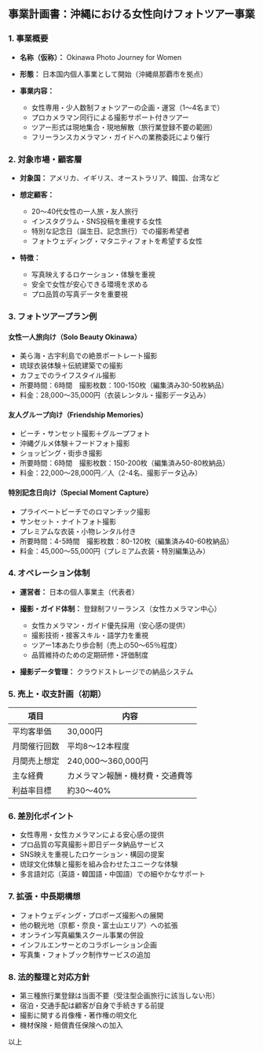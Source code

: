 ## 事業計画書：沖縄における女性向けフォトツアー事業

### 1. 事業概要

* **名称（仮称）：** Okinawa Photo Journey for Women
* **形態：** 日本国内個人事業として開始（沖縄県那覇市を拠点）
* **事業内容：**

  * 女性専用・少人数制フォトツアーの企画・運営（1〜4名まで）
  * プロカメラマン同行による撮影サポート付きツアー
  * ツアー形式は現地集合・現地解散（旅行業登録不要の範囲）
  * フリーランスカメラマン・ガイドへの業務委託により催行

### 2. 対象市場・顧客層

* **対象国：** アメリカ、イギリス、オーストラリア、韓国、台湾など
* **想定顧客：**

  * 20～40代女性の一人旅・友人旅行
  * インスタグラム・SNS投稿を重視する女性
  * 特別な記念日（誕生日、記念旅行）での撮影希望者
  * フォトウェディング・マタニティフォトを希望する女性
* **特徴：**

  * 写真映えするロケーション・体験を重視
  * 安全で女性が安心できる環境を求める
  * プロ品質の写真データを重要視

### 3. フォトツアープラン例

#### 女性一人旅向け（Solo Beauty Okinawa）

* 美ら海・古宇利島での絶景ポートレート撮影
* 琉球衣装体験＋伝統建築での撮影
* カフェでのライフスタイル撮影
* 所要時間：6時間　撮影枚数：100-150枚（編集済み30-50枚納品）
* 料金：28,000〜35,000円（衣装レンタル・撮影データ込み）

#### 友人グループ向け（Friendship Memories）

* ビーチ・サンセット撮影＋グループフォト
* 沖縄グルメ体験＋フードフォト撮影
* ショッピング・街歩き撮影
* 所要時間：6時間　撮影枚数：150-200枚（編集済み50-80枚納品）
* 料金：22,000〜28,000円／人（2-4名、撮影データ込み）

#### 特別記念日向け（Special Moment Capture）

* プライベートビーチでのロマンチック撮影
* サンセット・ナイトフォト撮影
* プレミアムな衣装・小物レンタル付き
* 所要時間：4-5時間　撮影枚数：80-120枚（編集済み40-60枚納品）
* 料金：45,000〜55,000円（プレミアム衣装・特別編集込み）

### 4. オペレーション体制

* **運営者：** 日本の個人事業主（代表者）
* **撮影・ガイド体制：** 登録制フリーランス（女性カメラマン中心）

  * 女性カメラマン・ガイド優先採用（安心感の提供）
  * 撮影技術・接客スキル・語学力を重視
  * ツアー1本あたり歩合制（売上の50〜65％程度）
  * 品質維持のための定期研修・評価制度
* **撮影データ管理：** クラウドストレージでの納品システム

### 5. 売上・収支計画（初期）

| 項目     | 内容               |
| ------ | ---------------- |
| 平均客単価  | 30,000円          |
| 月間催行回数 | 平均8〜12本程度       |
| 月間売上想定 | 240,000〜360,000円 |
| 主な経費   | カメラマン報酬・機材費・交通費等 |
| 利益率目標  | 約30〜40%          |

### 6. 差別化ポイント

* 女性専用・女性カメラマンによる安心感の提供
* プロ品質の写真撮影＋即日データ納品サービス
* SNS映えを重視したロケーション・構図の提案
* 琉球文化体験と撮影を組み合わせたユニークな体験
* 多言語対応（英語・韓国語・中国語）での細やかなサポート

### 7. 拡張・中長期構想

* フォトウェディング・プロポーズ撮影への展開
* 他の観光地（京都・奈良・富士山エリア）への拡張
* オンライン写真編集スクール事業の併設
* インフルエンサーとのコラボレーション企画
* 写真集・フォトブック制作サービスの追加

### 8. 法的整理と対応方針

* 第三種旅行業登録は当面不要（受注型企画旅行に該当しない形）
* 宿泊・交通手配は顧客が自身で手続きする前提
* 撮影に関する肖像権・著作権の明文化
* 機材保険・賠償責任保険への加入

以上
